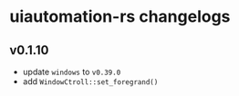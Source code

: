 # uiautomation-rs changelogs

## v0.1.10

+ update `windows` to `v0.39.0`
+ add `WindowCtroll::set_foregrand()`
